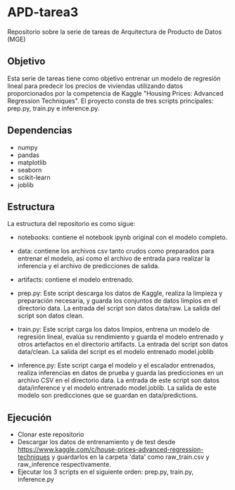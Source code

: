 # APD-tarea3
Repositorio sobre la serie de tareas de Arquitectura de Producto de Datos (MGE)

## Objetivo ##
Esta serie de tareas tiene como objetivo entrenar un modelo de regresión lineal para predecir los precios de viviendas utilizando datos proporcionados por la competencia de Kaggle "Housing Prices: Advanced Regression Techniques". El proyecto consta de tres scripts principales: prep.py, train.py e inference.py.

## Dependencias ##
- numpy
- pandas
- matplotlib
- seaborn
- scikit-learn
- joblib

## Estructura ##
La estructura del repositorio es como sigue:

- notebooks: contiene el notebook ipynb original con el modelo completo.

- data: contiene los archivos csv tanto crudos como preparados para entrenar el modelo, así como el archivo de entrada para realizar la inferencia  y el archivo de predicciones de salida.

- artifacts: contiene el modelo entrenado.

- prep.py: Este script descarga los datos de Kaggle, realiza la limpieza y preparación necesaria, y guarda los conjuntos de datos limpios en el directorio data. La entrada del script son datos data/raw. La salida del script son datos clean.

- train.py: Este script carga los datos limpios, entrena un modelo de regresión lineal, evalúa su rendimiento y guarda el modelo entrenado y otros artefactos en el directorio artifacts. La entrada del script son datos data/clean. La salida del script es el modelo entrenado model.joblib

- inference.py: Este script carga el modelo y el escalador entrenados, realiza inferencias en datos de prueba y guarda las predicciones en un archivo CSV en el directorio data. La entrada de este script son datos data/inference y el modelo entrenado model.joblib. La salida de este modelo son predicciones que se guardan en data/predictions.

## Ejecución ##
- Clonar este repositorio
- Descargar los datos de entrenamiento y de test desde https://www.kaggle.com/c/house-prices-advanced-regression-techniques y guardarlos en la carpeta 'data' como raw_train.csv y raw_inference respectivamente.
- Ejecutar los 3 scripts en el siguiente orden: prep.py, train.py, inference.py